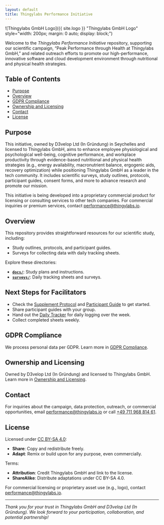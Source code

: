 ```yaml
---
layout: default
title: Thingylabs Performance Initiative
---
```


<!-- index.md -->
![Thingylabs GmbH Logo]({{ site.logo }} "Thingylabs GmbH Logo" style="width: 200px; margin: 0 auto; display: block;")

Welcome to the *Thingylabs Performance Initiative* repository, supporting our scientific campaign, “Peak Performance through Health at Thingylabs GmbH,” and related outreach efforts to promote our high-performance, innovative software and cloud development environment through nutritional and physical health strategies.

## Table of Contents
- [Purpose](#purpose)
- [Overview](#overview)
- [GDPR Compliance](#gdpr-compliance)
- [Ownership and Licensing](#ownership-and-licensing)
- [Contact](#contact)
- [License](#license)

## Purpose
This initiative, owned by D3velop Ltd (In Gründung) in Seychelles and licensed to Thingylabs GmbH, aims to enhance employee physiological and psychological well-being, cognitive performance, and workplace productivity through evidence-based nutritional and physical health strategies (e.g., energy availability, macronutrient balance, ergogenic aids, recovery optimization) while positioning Thingylabs GmbH as a leader in the tech community. It includes scientific surveys, study outlines, protocols, participant guides, consent forms, and more to advance research and promote our mission.

This initiative is being developed into a proprietary commercial product for licensing or consulting services to other tech companies. For commercial inquiries or premium services, contact [performance@thingylabs.io](mailto:performance@thingylabs.io).

## Overview
This repository provides straightforward resources for our scientific study, including:

- Study outlines, protocols, and participant guides.
- Surveys for collecting data with daily tracking sheets.

Explore these directories:

- **[`docs/`](/thingylabs-performance-initiative/docs)**: Study plans and instructions.
- **[`surveys/`](/thingylabs-performance-initiative/surveys)**: Daily tracking sheets and surveys.

## Next Steps for Facilitators
- Check the [Supplement Protocol](/thingylabs-performance-initiative/docs/s1-supplement-protocol) and [Participant Guide](/thingylabs-performance-initiative/docs/s1-participant-guide) to get started.
- Share participant guides with your group.
- Hand out the [Daily Tracker](/thingylabs-performance-initiative/surveys/s1-daily-tracker) for daily logging over the week.
- Collect completed sheets weekly.

## GDPR Compliance
We process personal data per GDPR. Learn more in [GDPR Compliance](/thingylabs-performance-initiative/gdpr-compliance).

## Ownership and Licensing
Owned by D3velop Ltd (In Gründung) and licensed to Thingylabs GmbH. Learn more in [Ownership and Licensing](/thingylabs-performance-initiative/ownership-and-licensing).

## Contact
For inquiries about the campaign, data protection, outreach, or commercial opportunities, email [performance@thingylabs.io](mailto:performance@thingylabs.io) or call [+49 711 968 814 61](tel:+4971196881461).

## License
Licensed under [CC BY-SA 4.0](https://creativecommons.org/licenses/by-sa/4.0/):
- **Share**: Copy and redistribute freely.
- **Adapt**: Remix or build upon for any purpose, even commercially.

Terms:
- **Attribution**: Credit Thingylabs GmbH and link to the license.
- **ShareAlike**: Distribute adaptations under CC BY-SA 4.0.

For commercial licensing or proprietary asset use (e.g., logo), contact [performance@thingylabs.io](mailto:performance@thingylabs.io).

---

*Thank you for your trust in Thingylabs GmbH and D3velop Ltd (In Gründung). We look forward to your participation, collaboration, and potential partnership!*
